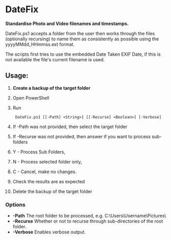 # DateFix
**Standardise Photo and Video filenames and timestamps.**

DateFix.ps1 accepts a folder from the user then works through the files (optionally recursing) to name them as consistently as possible using the yyyyMMdd_HHmmss.ext format.

The scripts first tries to use the embedded Date Taken EXIF Date, if this is not available the file's current filename is  used.

## Usage:

1. **Create a backup of the target folder**
2. Open PowerShell
3. Run


        DateFix.ps1 [[-Path] <String>] [[-Recurse] <Boolean>] [-Verbose]
4. If -Path was not provided, then select the target folder
5. If -Recurse was not provided, then answer if you want to process sub-folders
  1. Y - Process Sub Folders,
  2. N - Process selected folder only,
  3. C - Cancel, make no changes.
6. Check the results are as expected
5. Delete the backup of the target folder

### Options

* **-Path**    The root folder to be processed, e.g. C:\Users\Username\Pictures\
* **-Recurse** Whether or not to recurse through sub-directories of the root folder.
* **-Verbose** Enables verbose output.
